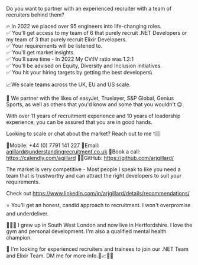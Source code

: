 Do you want to partner with an experienced recruiter with a team of recruiters behind them?

🔥 In 2022 we placed over 95 engineers into life-changing roles.\
✅ You'll get access to my team of 6 that purely recruit .NET Developers or my team of 3 that purely recruit Elixir Developers.\
✅ Your requirements will be listened to.\
✅ You'll get market insights.\
✅ You'll save time - In 2022 My CV:IV ratio was 1.2:1\
✅ You'll be advised on Equity, Diversity and Inclusion initiatives.\
✅ You hit your hiring targets by getting the best developers\

📈We scale teams across the UK, EU and US scale.

🤝 We partner with the likes of easyJet, Truelayer, S&P Global, Genius Sports, as well as others that you'd know and some that you wouldn't 😉.

With over 11 years of recruitment experience and 10 years of leadership experience, you can be assured that you are in good hands.

Looking to scale or chat about the market? Reach out to me 👇🏽

📱Mobile: +44 (0) 7791 141 227
📧Email: agillard@understandingrecruitment.co.uk
📆Book a call: https://calendly.com/agillard
👨‍💻GitHub: https://github.com/arjgillard/

The market is very competitive - Most people I speak to like you need a team that is trustworthy and can attract the right developers to suit your requirements.

Check out https://www.linkedin.com/in/arjgillard/details/recommendations/ 

⭐️ You'll get an honest, candid approach to recruitment. I won't overpromise and underdeliver.

🙋🏽‍♂️ I grew up in South West London and now live in Hertfordshire. I love the gym and personal development. I'm also a qualified mental health champion.

🚀 I'm looking for experienced recruiters and trainees to join our .NET Team and Elixir Team. DM me for more info.🚀📈🔥🤝
